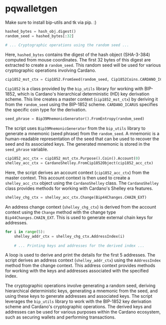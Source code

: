 # pqwalletgen

Make sure to install bip-utils and tk via pip. :)

```python
hashed_bytes = hash_obj.digest()
random_seed = hashed_bytes[:32]

# ... Cryptographic operations using the random seed ...
```

Here, `hashed_bytes` contains the digest of the hash object (SHA-3-384) computed from mouse coordinates. The first 32 bytes of this digest are extracted to create a `random_seed`. This random seed will be used for various cryptographic operations involving Cardano.

```python
cip1852_mst_ctx = Cip1852.FromSeed(random_seed, Cip1852Coins.CARDANO_ICARUS)
```

`Cip1852` is a class provided by the `bip_utils` library for working with BIP-1852, which is Cardano's hierarchical deterministic (HD) key derivation scheme. This line creates a master context (`cip1852_mst_ctx`) by deriving it from the `random_seed` using the BIP-1852 scheme. `CARDANO_ICARUS` specifies the specific coin type for the derivation.

```python
seed_phrase = Bip39MnemonicGenerator().FromEntropy(random_seed)
```

The script uses `Bip39MnemonicGenerator` from the `bip_utils` library to generate a mnemonic (seed phrase) from the `random_seed`. A mnemonic is a human-readable representation of the seed that can be used to recover the seed and its associated keys. The generated mnemonic is stored in the `seed_phrase` variable.

```python
cip1852_acc_ctx = cip1852_mst_ctx.Purpose().Coin().Account(0)
shelley_acc_ctx = CardanoShelley.FromCip1852Object(cip1852_acc_ctx)
```

Here, the script derives an account context (`cip1852_acc_ctx`) from the master context. This account context is then used to create a `shelley_acc_ctx` object using the `CardanoShelley` class. The `CardanoShelley` class provides methods for working with Cardano's Shelley era features.

```python
shelley_chg_ctx = shelley_acc_ctx.Change(Bip44Changes.CHAIN_EXT)
```

An address change context (`shelley_chg_ctx`) is derived from the account context using the `Change` method with the change type `Bip44Changes.CHAIN_EXT`. This is used to generate external chain keys for addresses.

```python
for i in range(5):
    shelley_addr_ctx = shelley_chg_ctx.AddressIndex(i)
    
    # ... Printing keys and addresses for the derived index ...
```

A loop is used to derive and print the details for the first 5 addresses. The script derives an address context (`shelley_addr_ctx`) using the `AddressIndex` method from the change context. This address context provides methods for working with the keys and addresses associated with the specified index.

The cryptographic operations involve generating a random seed, deriving hierarchical deterministic keys, generating a mnemonic from the seed, and using these keys to generate addresses and associated keys. The script leverages the `bip_utils` library to work with the BIP-1852 key derivation scheme and Cardano's cryptographic operations. The derived keys and addresses can be used for various purposes within the Cardano ecosystem, such as securing wallets and performing transactions.
